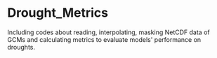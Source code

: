 # Drought_Metrics
Including codes about reading, interpolating, masking NetCDF data of GCMs and calculating metrics to evaluate models' performance on droughts.
